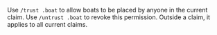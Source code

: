 Use `/trust .boat` to allow boats to be placed by anyone in the current claim. Use `/untrust .boat` to revoke this permission. Outside a claim, it applies to all current claims.
